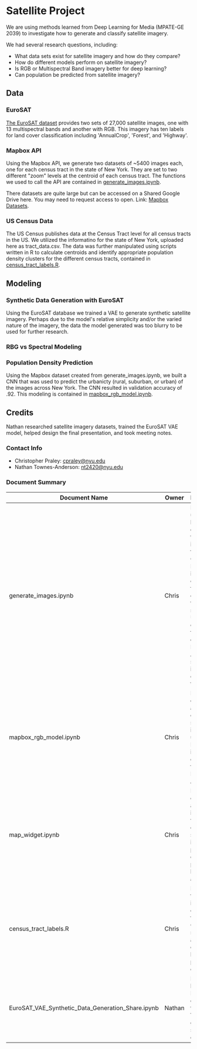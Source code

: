 # Satellite Project

We are using methods learned from Deep Learning for Media (MPATE-GE 2039) to investigate how to generate and classify satellite imagery.

We had several research questions, including:

- What data sets exist for satellite imagery and how do they compare?
- How do different models perform on satellite imagery?
- Is RGB or Multispectral Band imagery better for deep learning?
- Can population be predicted from satellite imagery?

## Data

### EuroSAT

[The EuroSAT dataset](https://github.com/phelber/EuroSAT) provides two sets of 27,000 satellite images, one with 13 multispectral bands and another with RGB. This imagery has ten labels for land cover classification including 'AnnualCrop', 'Forest', and 'Highway'.

### Mapbox API

Using the Mapbox API, we generate two datasets of ~5400 images each, one for each census tract in the state of New York. They are set to two different "zoom" levels at the centroid of each census tract. The functions we used to call the API are contained in [generate_images.ipynb](https://github.com/DeanIA/dl4m_final/blob/main/generate_images.ipynb).

There datasets are quite large but can be accessed on a Shared Google Drive here. You may need to request access to open. Link: [Mapbox Datasets](https://drive.google.com/drive/folders/14b-4faQ0EOhJEAhjNNlAyK46_-BIunRg).

### US Census Data

The US Census publishes data at the Census Tract level for all census tracts in the US. We utilized the informatino for the state of New York, uploaded here as tract_data.csv. The data was further manipulated using scripts written in R to calculate centroids and identify appropriate population density clusters for the different census tracts, contained in [census_tract_labels.R](https://github.com/DeanIA/dl4m_final/blob/main/census_tract_labels.R).

## Modeling

### Synthetic Data Generation with EuroSAT

Using the EuroSAT database we trained a VAE to generate synthetic satellite imagery. Perhaps due to the model's relative simplicity and/or the varied nature of the imagery, the data the model generated was too blurry to be used for further research.

### RBG vs Spectral Modeling

### Population Density Prediction

Using the Mapbox dataset created from generate_images.ipynb, we built a CNN that was used to predict the urbanicty (rural, suburban, or urban) of the images across New York. The CNN resulted in validation accuracy of .92. This modeling is contained in [mapbox_rgb_model.ipynb](https://github.com/DeanIA/dl4m_final/blob/main/mapbox_rgb_model.ipynb).

## Credits

Nathan researched satellite imagery datasets, trained the EuroSAT VAE model, helped design the final presentation, and took meeting notes.

### Contact Info

-  Christopher Praley: cpraley@nyu.edu
-  Nathan Townes-Anderson: nt2420@nyu.edu

### Document Summary

| **Document Name**      | **Owner** | **Description**                                                                                                                                                                                                                               |
|------------------------|-----------|------------------------------------------------------|
| generate_images.ipynb  | Chris     | Notebook utilizing both census tract information from the US Census Bureau to identify centroids for each census tract in the stae of NY. Using those centroids, a function to query the Mapbox API for one satellite image per census tract. |
| mapbox_rgb_model.ipynb | Chris     | Notebook generating a CNN to classify satellite images using the RGB images generated from the Mapbox API.  |
| map_widget.ipynb       | Chris     | Notebook containing an interactive widget that outputs satellite image and population density prediction based on address.|
| census_tract_labels.R  | Chris     | R script that identifies centroids from US Census shapefile and creates clusters based on population density.  |
| EuroSAT_VAE_Synthetic_Data_Generation_Share.ipynb | Nathan | Notebook loading the EuroSAT dataset and training a VAE to generate synthetic data. |
